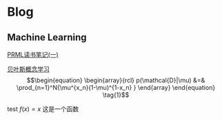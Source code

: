 # Blog
## Machine Learning
[PRML读书笔记\(一\)](posts/ML/PRML读书笔记\(一\).md)

[贝叶斯概念学习](posts/ML/贝叶斯概念学习.md)
$$\begin{equation}
\begin{array}{rcl}
p(\mathcal{D}|\mu) &=& \prod_{n=1}^N{\mu^{x_n}(1-\mu)^{1-x_n} }
\end{array}
\end{equation} \tag{1}$$

test $f(x)=x$ 这是一个函数
